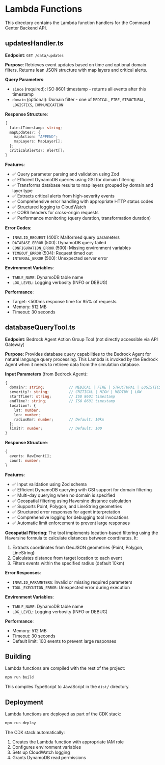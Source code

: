 # Lambda Functions

This directory contains the Lambda function handlers for the Command Center Backend API.

## updatesHandler.ts

**Endpoint**: `GET /data/updates`

**Purpose**: Retrieves event updates based on time and optional domain filters. Returns lean JSON structure with map layers and critical alerts.

**Query Parameters**:
- `since` (required): ISO 8601 timestamp - returns all events after this timestamp
- `domain` (optional): Domain filter - one of `MEDICAL`, `FIRE`, `STRUCTURAL`, `LOGISTICS`, `COMMUNICATION`

**Response Structure**:
```typescript
{
  latestTimestamp: string;
  mapUpdates?: {
    mapAction: "APPEND";
    mapLayers: MapLayer[];
  };
  criticalAlerts?: Alert[];
}
```

**Features**:
- ✅ Query parameter parsing and validation using Zod
- ✅ Efficient DynamoDB queries using GSI for domain filtering
- ✅ Transforms database results to map layers grouped by domain and layer type
- ✅ Extracts critical alerts from high-severity events
- ✅ Comprehensive error handling with appropriate HTTP status codes
- ✅ Structured logging to CloudWatch
- ✅ CORS headers for cross-origin requests
- ✅ Performance monitoring (query duration, transformation duration)

**Error Codes**:
- `INVALID_REQUEST` (400): Malformed query parameters
- `DATABASE_ERROR` (500): DynamoDB query failed
- `CONFIGURATION_ERROR` (500): Missing environment variables
- `TIMEOUT_ERROR` (504): Request timed out
- `INTERNAL_ERROR` (500): Unexpected server error

**Environment Variables**:
- `TABLE_NAME`: DynamoDB table name
- `LOG_LEVEL`: Logging verbosity (INFO or DEBUG)

**Performance**:
- Target: <500ms response time for 95% of requests
- Memory: 512 MB
- Timeout: 30 seconds

## databaseQueryTool.ts

**Endpoint**: Bedrock Agent Action Group Tool (not directly accessible via API Gateway)

**Purpose**: Provides database query capabilities to the Bedrock Agent for natural language query processing. This Lambda is invoked by the Bedrock Agent when it needs to retrieve data from the simulation database.

**Input Parameters** (from Bedrock Agent):
```typescript
{
  domain?: string;           // MEDICAL | FIRE | STRUCTURAL | LOGISTICS | COMMUNICATION
  severity?: string;         // CRITICAL | HIGH | MEDIUM | LOW
  startTime?: string;        // ISO 8601 timestamp
  endTime?: string;          // ISO 8601 timestamp
  location?: {
    lat: number;
    lon: number;
    radiusKm?: number;       // Default: 10km
  };
  limit?: number;            // Default: 100
}
```

**Response Structure**:
```typescript
{
  events: RawEvent[];
  count: number;
}
```

**Features**:
- ✅ Input validation using Zod schema
- ✅ Efficient DynamoDB querying with GSI support for domain filtering
- ✅ Multi-day querying when no domain is specified
- ✅ Geospatial filtering using Haversine distance calculation
- ✅ Supports Point, Polygon, and LineString geometries
- ✅ Structured error responses for agent interpretation
- ✅ Comprehensive logging for debugging tool invocations
- ✅ Automatic limit enforcement to prevent large responses

**Geospatial Filtering**:
The tool implements location-based filtering using the Haversine formula to calculate distances between coordinates. It:
1. Extracts coordinates from GeoJSON geometries (Point, Polygon, LineString)
2. Calculates distance from target location to each event
3. Filters events within the specified radius (default 10km)

**Error Responses**:
- `INVALID_PARAMETERS`: Invalid or missing required parameters
- `TOOL_EXECUTION_ERROR`: Unexpected error during execution

**Environment Variables**:
- `TABLE_NAME`: DynamoDB table name
- `LOG_LEVEL`: Logging verbosity (INFO or DEBUG)

**Performance**:
- Memory: 512 MB
- Timeout: 30 seconds
- Default limit: 100 events to prevent large responses

## Building

Lambda functions are compiled with the rest of the project:

```bash
npm run build
```

This compiles TypeScript to JavaScript in the `dist/` directory.

## Deployment

Lambda functions are deployed as part of the CDK stack:

```bash
npm run deploy
```

The CDK stack automatically:
1. Creates the Lambda function with appropriate IAM role
2. Configures environment variables
3. Sets up CloudWatch logging
4. Grants DynamoDB read permissions
